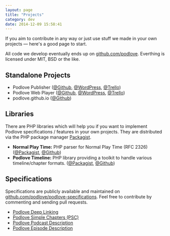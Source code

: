 ```yaml
---
layout: page
title: "Projects"
category: dev
date: 2014-12-09 15:58:41
---
```


If you aim to contribute in any way or just use stuff we made in your own projects — here's a good page to start.

All code we develop eventually ends up on [github.com/podlove](https://github.com/podlove). Everthing is licensed under MIT, BSD or the like.

## Standalone Projects

- Podlove Publisher ([@Github](https://github.com/podlove/podlove-publisher), [@WordPress](http://wordpress.org/extend/plugins/podlove-podcasting-plugin-for-wordpress/), [@Trello](https://trello.com/board/podlove-publisher/508293f65573fa3f62004e0a))
- Podlove Web Player ([@Github](https://github.com/podlove/podlove-web-player), [@WordPress](http://wordpress.org/extend/plugins/podlove-web-player/), [@Trello](https://trello.com/board/podlove-web-player/508294115573fa3f62004ebf))
- podlove.github.io ([@Github](https://github.com/podlove/podlove.github.com))

## Libraries

There are PHP libraries which will help you if you want to implement Podlove specifications / features in your own projects. They are distributed via the PHP package manager [Packagist](https://packagist.org/).

- **Normal Play Time:** PHP parser for Normal Play Time (RFC 2326) ([@Packagist](https://packagist.org/packages/podlove/normalplaytime), [@Github](https://github.com/podlove/normalplaytime))
- **Podlove Timeline:** PHP library providing a toolkit to handle various timeline/chapter formats. ([@Packagist](https://packagist.org/packages/podlove/podlove-timeline), [@Github](https://github.com/podlove/podlove-timeline))

## Specifications

Specifications are publicly available and maintained on [github.com/podlove/podlove-specifications](https://github.com/podlove/podlove-specifications). Feel free to contribute by commenting and sending pull requests.

- [Podlove Deep Linking](https://github.com/podlove/podlove-specifications/blob/master/podlove-deep-linking.md)
- [Podlove Simple Chapters (PSC)](https://github.com/podlove/podlove-specifications/blob/master/podlove-simple-chapters.md)
- [Podlove Podcast Description](https://github.com/podlove/podlove-specifications/blob/master/podlove-podcast-description.md)
- [Podlove Episode Description](https://github.com/podlove/podlove-specifications/blob/master/podlove-episode-description.md)


